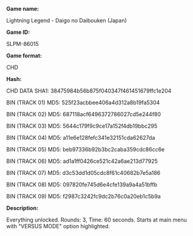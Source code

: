**Game name:**

Lightning Legend - Daigo no Daibouken (Japan)

**Game ID:**

SLPM-86015

**Game format:**

CHD

**Hash:**

CHD DATA SHA1: 38475984b56b875f040347f461451679ffc1e204

BIN (TRACK 01) MD5: 525f23acbbee406a4d312a8b19fa5304

BIN (TRACK 02) MD5: 687118acf6496372786027cd5e244f80

BIN (TRACK 03) MD5: 5644c179f9c9ce17a152f4db19bbc295

BIN (TRACK 04) MD5: a11e6e128fefc341e32151cda62627da

BIN (TRACK 05) MD5: beb97336b92b3bc2caba359cdc86cc6e

BIN (TRACK 06) MD5: ad1a1ff0426ce521c42a6ae213d77925

BIN (TRACK 07) MD5: d3c53dd1d05cdc8f61c40682b7e5a186

BIN (TRACK 08) MD5: 097820fe745d6e4cfe139a9a4a51bffb

BIN (TRACK 09) MD5: f2987c3242fc9dc2b76c0a20eb1c5b9a

**Description:**

Everything unlocked. Rounds: 3, Time: 60 seconds. Starts at main menu with "VERSUS MODE" option highlighted.